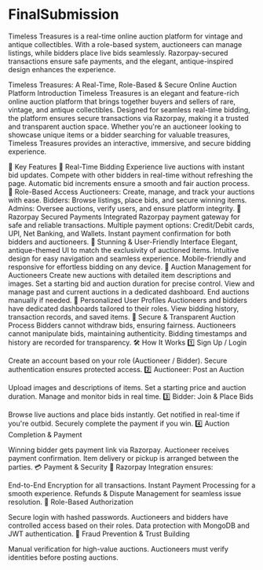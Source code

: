 # FinalSubmission
Timeless Treasures is a real-time online auction platform for vintage and antique collectibles. With a role-based system, auctioneers can manage listings, while bidders place live bids seamlessly. Razorpay-secured transactions ensure safe payments, and the elegant, antique-inspired design enhances the experience. 


Timeless Treasures: A Real-Time, Role-Based & Secure Online Auction Platform
Introduction
Timeless Treasures is an elegant and feature-rich online auction platform that brings together buyers and sellers of rare, vintage, and antique collectibles. Designed for seamless real-time bidding, the platform ensures secure transactions via Razorpay, making it a trusted and transparent auction space. Whether you're an auctioneer looking to showcase unique items or a bidder searching for valuable treasures, Timeless Treasures provides an interactive, immersive, and secure bidding experience.

🔹 Key Features
🔸 Real-Time Bidding
Experience live auctions with instant bid updates.
Compete with other bidders in real-time without refreshing the page.
Automatic bid increments ensure a smooth and fair auction process.
🔸 Role-Based Access
Auctioneers: Create, manage, and track your auctions with ease.
Bidders: Browse listings, place bids, and secure winning items.
Admins: Oversee auctions, verify users, and ensure platform integrity.
🔸 Razorpay Secured Payments
Integrated Razorpay payment gateway for safe and reliable transactions.
Multiple payment options: Credit/Debit cards, UPI, Net Banking, and Wallets.
Instant payment confirmation for both bidders and auctioneers.
🔸 Stunning & User-Friendly Interface
Elegant, antique-themed UI to match the exclusivity of auctioned items.
Intuitive design for easy navigation and seamless experience.
Mobile-friendly and responsive for effortless bidding on any device.
🔸 Auction Management for Auctioneers
Create new auctions with detailed item descriptions and images.
Set a starting bid and auction duration for precise control.
View and manage past and current auctions in a dedicated dashboard.
End auctions manually if needed.
🔸 Personalized User Profiles
Auctioneers and bidders have dedicated dashboards tailored to their roles.
View bidding history, transaction records, and saved items.
🔸 Secure & Transparent Auction Process
Bidders cannot withdraw bids, ensuring fairness.
Auctioneers cannot manipulate bids, maintaining authenticity.
Bidding timestamps and history are recorded for transparency.
🛠️ How It Works
1️⃣ Sign Up / Login

Create an account based on your role (Auctioneer / Bidder).
Secure authentication ensures protected access.
2️⃣ Auctioneer: Post an Auction

Upload images and descriptions of items.
Set a starting price and auction duration.
Manage and monitor bids in real time.
3️⃣ Bidder: Join & Place Bids

Browse live auctions and place bids instantly.
Get notified in real-time if you're outbid.
Securely complete the payment if you win.
4️⃣ Auction Completion & Payment

Winning bidder gets payment link via Razorpay.
Auctioneer receives payment confirmation.
Item delivery or pickup is arranged between the parties.
💳 Payment & Security
🔹 Razorpay Integration ensures:

End-to-End Encryption for all transactions.
Instant Payment Processing for a smooth experience.
Refunds & Dispute Management for seamless issue resolution.
🔹 Role-Based Authorization

Secure login with hashed passwords.
Auctioneers and bidders have controlled access based on their roles.
Data protection with MongoDB and JWT authentication.
🔹 Fraud Prevention & Trust Building

Manual verification for high-value auctions.
Auctioneers must verify identities before posting auctions.

